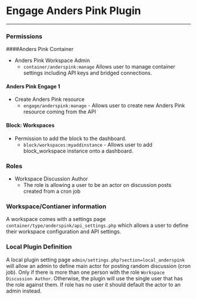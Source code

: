 # Engage Anders Pink Plugin

----
### Permissions
####Anders Pink Container
  - Anders Pink Workspace Admin
    - `container/anderspink:manage` Allows user to manage container settings including API keys and bridged connections.
#### Anders Pink Engage 1
  - Create Anders Pink resource
    - `engage/anderspink:manage` - Allows user to create new Anders Pink resource coming from the API
#### Block: Workspaces
  - Permission to add the block to the dashboard.
    - `block/workspaces:myaddinstance` - Allows user to add block_workspace instance onto a dashboard.
### Roles
 - Workspace Discussion Author
   - The role is allowing a user to be an actor on discussion posts created from a cron job
### Workspace/Contianer information
A workspace comes with a settings page `container/type/anderspink/api_settings.php` which allows a user to define their workspace configuration and 
API settings.
### Local Plugin Definition 
A local plugin setting page `admin/settings.php?section=local_anderspink` will allow an admin to define main actor for posting random discussion (cron job).
Only if there is more than one person with the role `Workspace Discussion Author`. Otherwise, the plugin will use the single user that has the role against them. 
If role has no user it should default the actor to an admin instead.